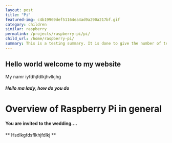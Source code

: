 ```yaml
---
layout: post
title: "Pi"
featured-img: c4b19969def51164ea4ad9a290a217bf.gif
category: children
similar: raspberry
permalink: /projects/raspberry-pi/pi/
child_url: /home/raspberry-pi/
summary: This is a testing summary. It is done to give the number of text showing on the cards.
---
```


## Hello world welcome to my website

My namr iyfdhjfdlkjhvlkjhg

##### Hello ma lady, how do you do

# Overview of Raspberry Pi in general

#### You are invited to the wedding....

** Hsdlkgfdsflkhjfdlkj **